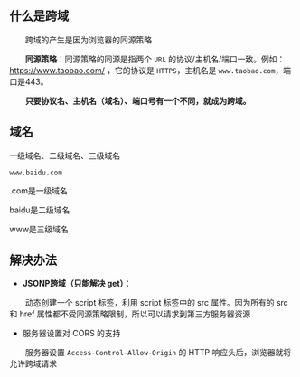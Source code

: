 ## 什么是跨域

&emsp;&emsp;跨域的产生是因为浏览器的同源策略

&emsp;&emsp;**同源策略**：同源策略的同源是指两个 `URL` 的协议/主机名/端口一致。例如：https://www.taobao.com/ ，它的协议是 `HTTPS`，主机名是 `www.taobao.com`，端口是443。

&emsp;&emsp;**只要协议名、主机名（域名）、端口号有一个不同，就成为跨域。**

## 域名

一级域名、二级域名、三级域名
```http
www.baidu.com
```

.com是一级域名

baidu是二级域名

www是三级域名

## 解决办法

- **JSONP跨域（只能解决 get）**：

&emsp;&emsp;动态创建一个 script 标签，利用 script 标签中的 src 属性。因为所有的 src 和 href 属性都不受同源策略限制，所以可以请求到第三方服务器资源

- 服务器设置对 CORS 的支持

&emsp;&emsp;服务器设置 `Access-Control-Allow-Origin` 的 HTTP 响应头后，浏览器就将允许跨域请求
